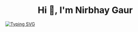 <h1 align="center">Hi 👋, I'm Nirbhay Gaur</h1>

<span align="center">[![Typing SVG](https://readme-typing-svg.herokuapp.com?font=Hack&color=%23A020F0F1&size=25&lines=Full+Stack+Developer;Competitive+Programmer;Cybersecurity+Enthusiast)](https://git.io/typing-svg)</span>

